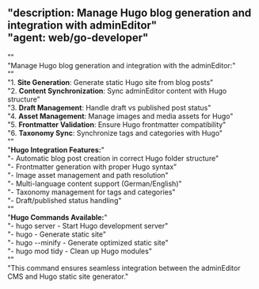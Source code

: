 "description: Manage Hugo blog generation and integration with adminEditor"  
"agent: web/go-developer"  
---  
""  
"Manage Hugo blog generation and integration with the adminEditor:"  
""  
"1. **Site Generation**: Generate static Hugo site from blog posts"  
"2. **Content Synchronization**: Sync adminEditor content with Hugo structure"  
"3. **Draft Management**: Handle draft vs published post status"  
"4. **Asset Management**: Manage images and media assets for Hugo"  
"5. **Frontmatter Validation**: Ensure Hugo frontmatter compatibility"  
"6. **Taxonomy Sync**: Synchronize tags and categories with Hugo"  
""  
"**Hugo Integration Features:**"  
"- Automatic blog post creation in correct Hugo folder structure"  
"- Frontmatter generation with proper Hugo syntax"  
"- Image asset management and path resolution"  
"- Multi-language content support (German/English)"  
"- Taxonomy management for tags and categories"  
"- Draft/published status handling"  
""  
"**Hugo Commands Available:**"  
"- hugo server - Start Hugo development server"  
"- hugo - Generate static site"  
"- hugo --minify - Generate optimized static site"  
"- hugo mod tidy - Clean up Hugo modules"  
""  
"This command ensures seamless integration between the adminEditor CMS and Hugo static site generator." 
